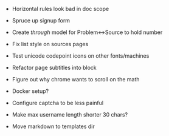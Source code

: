 - Horizontal rules look bad in doc scope
- Spruce up signup form

- Create _through_ model for Problem<->Source to hold number

- Fix list style on sources pages

- Test unicode codepoint icons on other fonts/machines

- Refactor page subtitles into block

- Figure out why chrome wants to scroll on the math

- Docker setup?

- Configure captcha to be less painful

- Make max username length shorter 30 chars?

- Move markdown to templates dir
